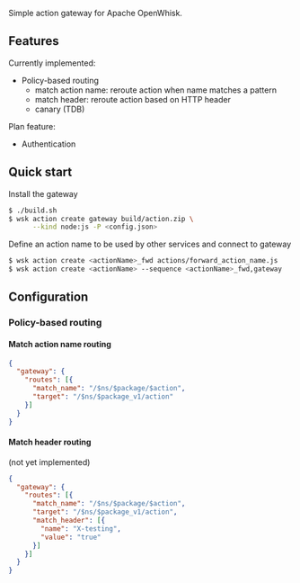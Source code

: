 Simple action gateway for Apache OpenWhisk.


## Features


Currently implemented:

* Policy-based routing
  * match action name: reroute action when name matches a pattern 
  * match header: reroute action based on HTTP header 
  * canary (TDB)

Plan feature:
* Authentication
 
## Quick start

Install the gateway

```bash
$ ./build.sh
$ wsk action create gateway build/action.zip \
      --kind node:js -P <config.json>
```

Define an action name to be used by other services and connect to gateway

```bash
$ wsk action create <actionName>_fwd actions/forward_action_name.js
$ wsk action create <actionName> --sequence <actionName>_fwd,gateway
```


## Configuration

### Policy-based routing

#### Match action name routing

```json
{
  "gateway": {
    "routes": [{
      "match_name": "/$ns/$package/$action",
      "target": "/$ns/$package_v1/action"
    }]
  }
}
```

#### Match header routing

(not yet implemented)

```json
{
  "gateway": {
    "routes": [{
      "match_name": "/$ns/$package/$action",
      "target": "/$ns/$package_v1/action",
      "match_header": [{
        "name": "X-testing",
        "value": "true"
      }]
    }]
  }
}
```
